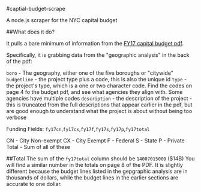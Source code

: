 #captial-budget-scrape

A node.js scraper for the NYC capital budget

##What does it do?

It pulls a bare minimum of information from the [FY17 capital budget pdf](http://www1.nyc.gov/assets/omb/downloads/pdf/cb6-16.pdf).

Specifically, it is grabbing data from the "geographic analysis" in the back of the pdf:

`boro` - The geography, either one of the five boroughs or "citywide"
`budgetline` - the project type plus a code, this is also the unique id
`type` - the project's type, which is a one or two character code.  Find the codes on page 4 fo the budget pdf, and see what agencies they align with.  Some agencies have multiple codes
`description` - the description of the project - this is truncated from the full descriptions that appear earlier in the pdf, but are good enough to understand what the project is about without being too verbose

Funding Fields: `fy17cn`,`fy17cx`,`fy17f`,`fy17s`,`fy17p`,`fy17total`

CN - City Non-exempt
CX - City Exempt
F - Federal
S - State
P - Private
Total - Sum of all of these

##Total 
The sum of the `fy17total` column should be `14007015000` ($14B)
You will find a similar number in the totals on page 8 of the PDF.  It is slightly different because the budget lines listed in the gepgraphic analysis are in thousands of dollars, while the budget lines in the earlier sections are accurate to one dollar.  